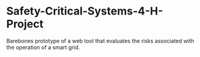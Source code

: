 # Safety-Critical-Systems-4-H-Project

Barebones prototype of a web tool that evaluates the risks associated with the operation of a smart grid.

